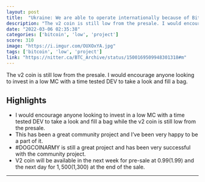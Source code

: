 ```yaml
---
layout: post
title:  "Ukraine: We are able to operate internationally because of Bitcoin &amp; Crypto - Deputy Minister"
description: "The v2 coin is still low from the presale. I would encourage anyone looking to invest in a low MC with a time tested DEV to take a look and fill a bag."
date: "2022-03-06 02:35:38"
categories: ['bitcoin', 'low', 'project']
score: 310
image: "https://i.imgur.com/OUXOxYA.jpg"
tags: ['bitcoin', 'low', 'project']
link: "https://nitter.ca/BTC_Archive/status/1500169509948301318#m"
---
```


The v2 coin is still low from the presale. I would encourage anyone looking to invest in a low MC with a time tested DEV to take a look and fill a bag.

## Highlights

- I would encourage anyone looking to invest in a low MC with a time tested DEV to take a look and fill a bag while the v2 coin is still low from the presale.
- This has been a great community project and I’ve been very happy to be a part of it.
- #DOGCOINARMY    is still a great project and has been very successful with the community project.
- V2 coin will be available in the next week for pre-sale at $0.99 ($1.99) and the next day for $1,500 ($1,300) at the end of the sale.

---
